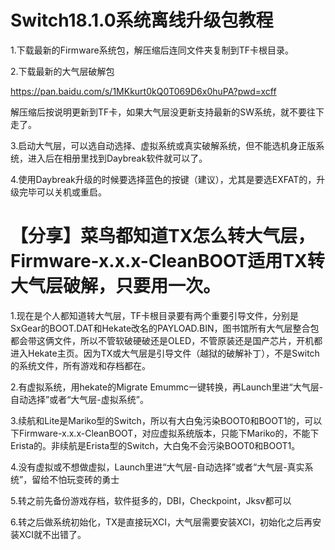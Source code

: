 Switch18.1.0系统离线升级包教程
====

1.下载最新的Firmware系统包，解压缩后连同文件夹复制到TF卡根目录。

2.下载最新的大气层破解包

https://pan.baidu.com/s/1MKkurt0kQ0T069D6x0huPA?pwd=xcff

解压缩后按说明更新到TF卡，如果大气层没更新支持最新的SW系统，就不要往下走了。

3.启动大气层，可以选自动选择、虚拟系统或真实破解系统，但不能选机身正版系统，进入后在相册里找到Daybreak软件就可以了。

4.使用Daybreak升级的时候要选择蓝色的按键（建议），尤其是要选EXFAT的，升级完毕可以关机或重启。


【分享】菜鸟都知道TX怎么转大气层，Firmware-x.x.x-CleanBOOT适用TX转大气层破解，只要用一次。
====

1.现在是个人都知道转大气层，TF卡根目录要有两个重要引导文件，分别是SxGear的BOOT.DAT和Hekate改名的PAYLOAD.BIN，图书馆所有大气层整合包都会带这俩文件，所以不管软破硬破还是OLED，不管原装还是国产芯片，开机都进入Hekate主页。因为TX或大气层是引导文件（越狱的破解补丁），不是Switch的系统文件，所有游戏和存档都在。

2.有虚拟系统，用hekate的Migrate Emummc一键转换，再Launch里进“大气层-自动选择”或者“大气层-虚拟系统”。

3.续航和Lite是Mariko型的Switch，所以有大白兔污染BOOT0和BOOT1的，可以下Firmware-x.x.x-CleanBOOT，对应虚拟系统版本，只能下Mariko的，不能下Erista的。非续航是Erista型的Switch，大白兔不会污染BOOT0和BOOT1。

4.没有虚拟或不想做虚拟，Launch里进“大气层-自动选择”或者“大气层-真实系统”，留给不怕玩变砖的勇士

5.转之前先备份游戏存档，软件挺多的，DBI，Checkpoint，Jksv都可以

6.转之后做系统初始化，TX是直接玩XCI，大气层需要安装XCI，初始化之后再安装XCI就不出错了。

